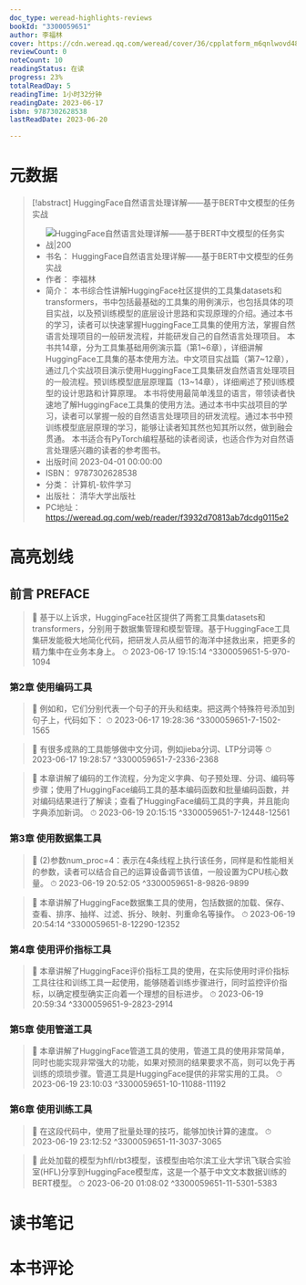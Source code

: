 ```yaml
---
doc_type: weread-highlights-reviews
bookId: "3300059651"
author: 李福林
cover: https://cdn.weread.qq.com/weread/cover/36/cpplatform_m6qnlwovd48pwhbfsk15vj/t7_cpplatform_m6qnlwovd48pwhbfsk15vj1684921269.jpg
reviewCount: 0
noteCount: 10
readingStatus: 在读
progress: 23%
totalReadDay: 5
readingTime: 1小时32分钟
readingDate: 2023-06-17
isbn: 9787302628538
lastReadDate: 2023-06-20

---
```

# 元数据
> [!abstract] HuggingFace自然语言处理详解——基于BERT中文模型的任务实战
> - ![ HuggingFace自然语言处理详解——基于BERT中文模型的任务实战|200](https://cdn.weread.qq.com/weread/cover/36/cpplatform_m6qnlwovd48pwhbfsk15vj/t7_cpplatform_m6qnlwovd48pwhbfsk15vj1684921269.jpg)
> - 书名： HuggingFace自然语言处理详解——基于BERT中文模型的任务实战
> - 作者： 李福林
> - 简介： 本书综合性讲解HuggingFace社区提供的工具集datasets和transformers，书中包括最基础的工具集的用例演示，也包括具体的项目实战，以及预训练模型的底层设计思路和实现原理的介绍。通过本书的学习，读者可以快速掌握HuggingFace工具集的使用方法，掌握自然语言处理项目的一般研发流程，并能研发自己的自然语言处理项目。
本书共14章，分为工具集基础用例演示篇（第1~6章），详细讲解HuggingFace工具集的基本使用方法。中文项目实战篇（第7~12章），通过几个实战项目演示使用HuggingFace工具集研发自然语言处理项目的一般流程。预训练模型底层原理篇（13~14章），详细阐述了预训练模型的设计思路和计算原理。
本书将使用最简单浅显的语言，带领读者快速地了解HuggingFace工具集的使用方法。通过本书中实战项目的学习，读者可以掌握一般的自然语言处理项目的研发流程。通过本书中预训练模型底层原理的学习，能够让读者知其然也知其所以然，做到融会贯通。
本书适合有PyTorch编程基础的读者阅读，也适合作为对自然语言处理感兴趣的读者的参考图书。
> - 出版时间 2023-04-01 00:00:00
> - ISBN： 9787302628538
> - 分类： 计算机-软件学习
> - 出版社： 清华大学出版社
> - PC地址：https://weread.qq.com/web/reader/f3932d70813ab7dcdg0115e2

# 高亮划线

## 前言 PREFACE

> 📌 基于以上诉求，HuggingFace社区提供了两套工具集datasets和transformers，分别用于数据集管理和模型管理。基于HuggingFace工具集研发能极大地简化代码，把研发人员从细节的海洋中拯救出来，把更多的精力集中在业务本身上。 
> ⏱ 2023-06-17 19:15:14 ^3300059651-5-970-1094

### 第2章 使用编码工具

> 📌 例如<SOS>和<EOS>，它们分别代表一个句子的开头和结束。把这两个特殊符号添加到句子上，代码如下： 
> ⏱ 2023-06-17 19:28:36 ^3300059651-7-1502-1565

> 📌 有很多成熟的工具能够做中文分词，例如jieba分词、LTP分词等 
> ⏱ 2023-06-17 19:28:57 ^3300059651-7-2336-2368

> 📌 本章讲解了编码的工作流程，分为定义字典、句子预处理、分词、编码等步骤；使用了HuggingFace编码工具的基本编码函数和批量编码函数，并对编码结果进行了解读；查看了HuggingFace编码工具的字典，并且能向字典添加新词。 
> ⏱ 2023-06-19 20:15:15 ^3300059651-7-12448-12561

### 第3章 使用数据集工具

> 📌 (2)参数num_proc=4：表示在4条线程上执行该任务，同样是和性能相关的参数，读者可以结合自己的运算设备调节该值，一般设置为CPU核心数量。 
> ⏱ 2023-06-19 20:52:05 ^3300059651-8-9826-9899

> 📌 本章讲解了HuggingFace数据集工具的使用，包括数据的加载、保存、查看、排序、抽样、过滤、拆分、映射、列重命名等操作。 
> ⏱ 2023-06-19 20:54:14 ^3300059651-8-12290-12352

### 第4章 使用评价指标工具

> 📌 本章讲解了HuggingFace评价指标工具的使用，在实际使用时评价指标工具往往和训练工具一起使用，能够随着训练步骤进行，同时监控评价指标，以确定模型确实正向着一个理想的目标进步。 
> ⏱ 2023-06-19 20:59:34 ^3300059651-9-2823-2914

### 第5章 使用管道工具

> 📌 本章讲解了HuggingFace管道工具的使用，管道工具的使用非常简单，同时也能实现非常强大的功能，如果对预测的结果要求不高，则可以免于再训练的烦琐步骤。管道工具是HuggingFace提供的非常实用的工具。 
> ⏱ 2023-06-19 23:10:03 ^3300059651-10-11088-11192

### 第6章 使用训练工具

> 📌 在这段代码中，使用了批量处理的技巧，能够加快计算的速度。 
> ⏱ 2023-06-19 23:12:52 ^3300059651-11-3037-3065

> 📌 此处加载的模型为hfl/rbt3模型，该模型由哈尔滨工业大学讯飞联合实验室(HFL)分享到HuggingFace模型库，这是一个基于中文文本数据训练的BERT模型。 
> ⏱ 2023-06-20 01:08:02 ^3300059651-11-5301-5383

# 读书笔记

# 本书评论
